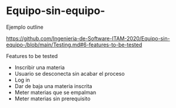 # Equipo-sin-equipo-
Ejemplo outline

https://github.com/Ingenieria-de-Software-ITAM-2020/Equipo-sin-equipo-/blob/main/Testing.md#6-features-to-be-tested

Features to be tested

* Inscribir una materia
* Usuario se desconecta sin acabar el proceso
* Log in 
* Dar de baja una materia inscrita
* Meter materias que se empalman
* Meter materias sin prerequisito
